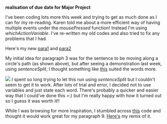 **realisation of due date for Major Project**

I've been coding lots more this week and trying to get as much done as I can for my re-reading. Karen told me about a more efficient way of having multiple events under the *mousePressed* function! Instead I'm using *whichActionVariable*. I've re-written my old codes and also tried to fix any problems that I had. 

Here's my new [para1](https://robymanlongat.github.io/c0dewords/week10.5/majorProject_para1_updated) and [para2](https://robymanlongat.github.io/c0dewords/week10.5/majorProject_para2_updated) 

My initial idea for paragraph 3 was for the sentence to be moving along a circle's path (as shown above), but after seeing a demonstration last week, using *sentenceSplit*, I thought something like [this](https://robymanlongat.github.io/c0dewords/week10.5/majorProject_para3_updated) suited the words more. 

![](string.png)
I spent so long trying to let this run using *sentenceSplit* but I couldn't seem to get it to work. After lots of trial and error, I decided not to use variables and just state each word. There's probably a quicker and easier way that I could've done this >:) but I'm really happy with how it turned out so I guess it was worth it!!

While I was browsing for more inspiration, I stumbled across [this](https://editor.p5js.org/doubleshow/sketches/BJdU6tFSM) code and thought it would work great for my paragraph 9. [Here's](https://robymanlongat.github.io/c0dewords/week10.5/majorProject_para9) my remix of it.
